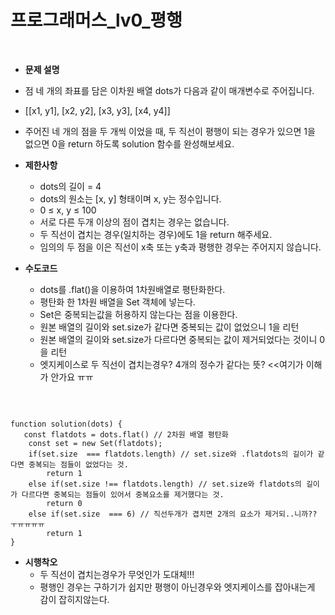 # 프로그래머스_lv0_평행
<br/>

- **문제 설명**<br/>
- 점 네 개의 좌표를 담은 이차원 배열  dots가 다음과 같이 매개변수로 주어집니다.
- [[x1, y1], [x2, y2], [x3, y3], [x4, y4]]
- 주어진 네 개의 점을 두 개씩 이었을 때, 두 직선이 평행이 되는 경우가 있으면 1을 없으면 0을 return 하도록 solution 함수를 완성해보세요.






- **제한사항**<br/>

    - dots의 길이 = 4
    - dots의 원소는 [x, y] 형태이며 x, y는 정수입니다.
    - 0 ≤ x, y ≤ 100
    - 서로 다른 두개 이상의 점이 겹치는 경우는 없습니다.
    - 두 직선이 겹치는 경우(일치하는 경우)에도 1을 return 해주세요.
    - 임의의 두 점을 이은 직선이 x축 또는 y축과 평행한 경우는 주어지지 않습니다.
    
- **수도코드**<br/>

    - dots를 .flat()을 이용하여 1차원배열로 평탄화한다.
    - 평탄화 한 1차원 배열을 Set 객체에 넣는다.
    - Set은 중복되는값을 허용하지 않는다는 점을 이용한다.
    - 원본 배열의 길이와 set.size가 같다면 중복되는 값이 없었으니 1을 리턴
    - 원본 배열의 길이와 set.size가 다르다면 중복되는 값이 제거되었다는 것이니 0을 리턴
    - 엣지케이스로 두 직선이 겹치는경우?  4개의 정수가 같다는 뜻? <<여기가 이해가 안가요 ㅠㅠ
    

<br/>

```

function solution(dots) {
   const flatdots = dots.flat() // 2차원 배열 평탄화
    const set = new Set(flatdots);
    if(set.size  === flatdots.length) // set.size와 .flatdots의 길이가 같다면 중복되는 점들이 없었다는 것.
        return 1
    else if(set.size !== flatdots.length) // set.size와 flatdots의 길이가 다르다면 중복되는 점들이 있어서 중복요소를 제거했다는 것.
        return 0
    else if(set.size  === 6) // 직선두개가 겹치면 2개의 요소가 제거되..니까?? ㅜㅠㅠㅠㅠ
        return 1
}

```

- **시행착오**<br/>
    -  두 직선이 겹치는경우가 무엇인가 도대체!!!
    -  평행인 경우는 구하기가 쉽지만 평행이 아닌경우와 엣지케이스를 잡아내는게 감이 잡히지않는다.
    
